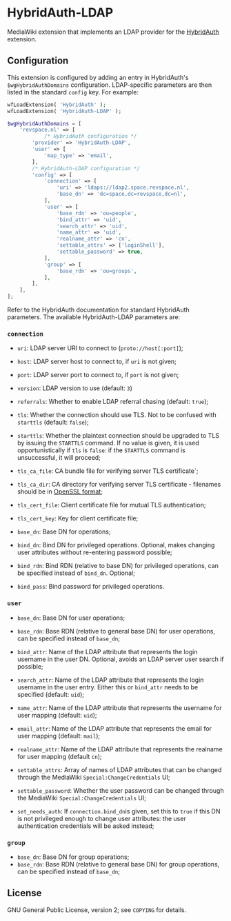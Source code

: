 # HybridAuth-LDAP

MediaWiki extension that implements an LDAP provider for the [HybridAuth](https://github.com/revspace/mediawiki-HybridAuth) extension.

## Configuration

This extension is configured by adding an entry in HybridAuth's `$wgHybridAuthDomains` configuration.
LDAP-specific parameters are then listed in the standard `config` key. For example:

```php
wfLoadExtension( 'HybridAuth' );
wfLoadExtension( 'HybridAuth-LDAP' );

$wgHybridAuthDomains = [
	'revspace.nl' => [
	        /* HybridAuth configuration */
		'provider' => 'HybridAuth-LDAP',
		'user' => [
			'map_type' => 'email',
		],
		/* HybridAuth-LDAP configuration */
		'config' => [
			'connection' => [
				'uri' => 'ldaps://ldap2.space.revspace.nl',
				'base_dn' => 'dc=space,dc=revspace,dc=nl',
			],
			'user' => [
				'base_rdn' => 'ou=people',
				'bind_attr' => 'uid',
				'search_attr' => 'uid',
				'name_attr' => 'uid',
				'realname_attr' => 'cn',
				'settable_attrs' => ['loginShell'],
				'settable_password' => true,
			],
			'group' => [
				'base_rdn' => 'ou=groups',
			],
		],
	],
];
```

Refer to the HybridAuth documentation for standard HybridAuth parameters.
The available HybridAuth-LDAP parameters are:

### `connection`

* `uri`: LDAP server URI to connect to (`proto://host[:port]`);
* `host`: LDAP server host to connect to, if `uri` is not given;
* `port`: LDAP server port to connect to, if `port` is not given;
* `version`: LDAP version to use (default: `3`)
* `referrals`: Whether to enable LDAP referral chasing (default: `true`);
* `tls`: Whether the connection should use TLS. Not to be confused with `starttls` (default: `false`);
* `starttls`: Whether the plaintext connection should be upgraded to TLS by issuing the `STARTTLS` command.
  If no value is given, it is used opportunistically if `tls` is `false`: if the `STARTTLS` command is unsuccessful, it will proceed;
* `tls_ca_file`: CA bundle file for verifying server TLS certificate`;
* `tls_ca_dir`: CA directory for verifying server TLS certificate - filenames should be in [OpenSSL format](https://www.openssl.org/docs/man1.1.1/man3/SSL_CTX_set_default_verify_paths.html);
* `tls_cert_file`: Client certificate file for mutual TLS authentication;
* `tls_cert_key`: Key for client certificate file;

* `base_dn`: Base DN for operations;
* `bind_dn`: Bind DN for privileged operations. Optional, makes changing user attributes without re-entering password possible;
* `bind_rdn`: Bind RDN (relative to base DN) for privileged operations, can be specified instead of `bind_dn`. Optional;
* `bind_pass`: Bind password for privileged operations.

### `user`

* `base_dn`: Base DN for user operations;
* `base_rdn`: Base RDN (relative to general base DN) for user operations, can be specified instead of `base_dn`;

* `bind_attr`: Name of the LDAP attribute that represents the login username in the user DN. Optional, avoids an LDAP server user search if possible;
* `search_attr`: Name of the LDAP attribute that represents the login username in the user entry. Either this or `bind_attr` needs to be specified (default: `uid`);
* `name_attr`: Name of the LDAP attribute that represents the username for user mapping (default: `uid`);
* `email_attr`: Name of the LDAP attribute that represents the email for user mapping (default: `mail`);
* `realname_attr`: Name of the LDAP attribute that represents the realname for user mapping (default `cn`);

* `settable_attrs`: Array of names of LDAP attributes that can be changed through the MediaWiki `Special:ChangeCredentials` UI;
* `settable_password`: Whether the user password can be changed through the MediaWiki `Special:ChangeCredentials` UI;
* `set_needs_auth`: If `connection.bind_dn`is given, set this to `true` if this DN is not privileged enough to change user attributes:
  the user authentication credentials will be asked instead;

### `group`

* `base_dn`: Base DN for group operations;
* `base_rdn`: Base RDN (relative to general base DN) for group operations, can be specified instead of `base_dn`;

## License

GNU General Public License, version 2; see `COPYING` for details.
